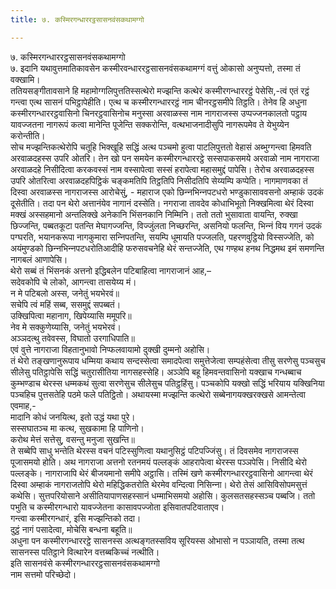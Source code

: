 ```yaml
---
title: ७. कस्मिरगन्धाररट्ठसासनवंसकथामग्गो

---
```

७. कस्मिरगन्धाररट्ठसासनवंसकथामग्गो  
७. इदानि यथावुत्तमातिकावसेन कस्मीरवन्धाररट्ठसासनवंसकथामग्गं वत्तुं ओकासो अनुप्पत्तो, तस्मा तं वक्खामि।  
ततियसङ्गीतावसाने हि महामोग्गलिपुत्ततिस्सत्थेरो मज्झन्ति कत्थेरं कस्मीरगन्धाररट्ठं पेसेसि,-त्वं एतं रट्ठं गन्त्वा एत्थ सासनं पभिट्ठापेहीति। एत्थ च कस्मीरगन्धाररट्ठं नाम चीनरट्ठसमीपे तिट्ठति। तेनेव हि अधुना कस्मीरगन्धाररट्ठवासिनो चिनरट्ठवासिनोच मनुस्सा अरवाळस्स नाम नागराजस्स उप्पज्‍जनकालतो पट्ठाय यावज्‍जतना नागरूपं कत्वा मानेन्ति पूजेन्ति सक्‍करोन्ति, वत्थभाजनादीसुपि नागरूपमेव ते येभुय्येन करोन्तीति।  
सोच मज्झन्तिकत्थेरोपि चतूहि भिक्खूहि सद्धिं अत्थ पञ्‍चमो हुत्वा पाटलिपुत्ततो वेहासं अब्भुग्गन्त्वा हिमवति अरवाळदहस्स उपरि ओतरि। तेन खो पन समयेन कस्मीरगन्धाररट्ठे सस्सपाकसमये अरवाळो नाम नागराजा अरवाळदहे निसीदित्वा करकवस्सं नाम वस्सापेत्वा सस्सं हरापेत्वा महासमुद्दं पापेसि। तेरोच अरवाळदहस्स उपरि ओतरित्वा अरवाळदहपिट्ठिकं चङ्कमतिपि तिट्ठतिपि निसीदतिपि सेय्यम्पि कप्पेति। नागमाणवका तं दिस्वा अरवाळस्स नागराजस्स आरोचेसुं, - महाराज एको छिन्‍नभिन्‍नपटधरो भण्डुकासाववसनो अम्हाकं उदकं दूसेतीति। तदा पन थेरो अत्तानंयेव नागानं दस्सेति। नगराजा तावदेव कोधाभिभूतो निक्खमित्वा थेरं दिस्वा मक्खं अस्सहमानो अन्तलिक्खे अनेकानि भिंसनकानि निम्मिनि। ततो ततो भुसावाता वायन्ति, रुक्खा छिज्‍जन्ति, पब्बतकूटा पतन्ति मेघागज्‍जन्ति, विज्‍जुंलता निच्छरन्ति, असनियो फलन्ति, भिन्‍नं विय गगनं उदकं पग्घरति, भयानकरूपा नागकुमारा सन्‍निपतन्ति, सयम्पि धूमायति पज्‍जलति, पहरणवुट्ठियो विस्सज्‍जेति, को अयंमुण्डको छिन्‍नभिन्‍नपटधरोतिआदीहि फरुसवचनेहि थेरं सन्तज्‍जेति, एथ गण्हथ हनथ निद्धमथ इमं समणन्ति नागबलं आणापेसि।  
थेरो सब्बं तं भिंसनकं अत्तनो इद्धिबलेन पटिबाहित्वा नागराजानं आह,–  
सदेवकोपि चे लोको, आगन्त्वा तासयेय्य मं।  
न मे पटिबलो अस्स, जनेतुं भयभेरवं॥  
सचेपि त्वं महिं सब्ब, ससमुद्दं सपब्बतं।  
उक्खिपित्वा महानाग, खिपेय्यासि ममूपरि॥  
नेव मे सक्‍कुणेय्यासि, जनेतुं भयभेरवं।  
अञ्‍ञदत्थु तवेवस्स, विघातो उरगाधिपाति॥  
एवं वुत्ते नागराजा विहतानुभावो निप्फलवायामो दुक्खी दुम्मनो अहोसि।  
तं थेरो तङ्खणानुरूपाय धम्मिया कथाय सन्दस्सेत्वा समादपेत्वा समुत्तेजेत्वा सम्पहंसेत्वा तीसु सरणेसु पञ्‍चसुच सीलेसु पतिट्ठापेसि सद्धिं चतुरासीतिया नागसहस्सेहि। अञ्‍ञेपि बहू हिमवन्तवासिनो यक्खाच गन्धब्बाच कुम्भण्डाच थेरस्स धम्मकथं सुत्वा सरणेसुच सीलेसुच पतिट्ठहिंसु। पञ्‍चकोपि यक्खो सद्धिं भरियाय यक्खिनिया पञ्‍चहिच पुत्तसतेहि पठमे फले पतिट्ठितो। अथायस्मा मज्झन्ति कत्थेरो सब्बेनागयक्खरक्खसे आमन्तेत्वा एवमाह,-  
मादानि कोधं जनयित्थ, इतो उद्धं यथा पुरे।  
सस्सघातञ्‍च मा कत्थ, सुखकामा हि पाणिनो।  
करोथ मेत्तं सत्तेसु, वसन्तु मनुजा सुखन्ति॥  
ते सब्बेपि साधु भन्तेति थेरस्स वचनं पटिस्सुणित्वा यथानुसिट्ठं पटिपज्‍जिंसु। तं दिवसमेव नागराजस्स पूजासमयो होति। अथ नागराजा अत्तनो रतनमयं पल्‍लङ्कं आहरापेत्वा थेरस्स पञ्‍ञपेसि। निसीदि थेरो पल्‍लङ्के। नागराजापि थेरं बीजयमानो समीपे अट्ठासि। तस्मिं खणे कस्मीरगन्धाररट्ठवासिनो आगन्त्वा थेरं दिस्वा अम्हाकं नागराजतोपि थेरो महिद्धिकतरोति थेरमेव वन्दित्वा निसिन्‍ना। थेरो तेसं आसिविसोपमसुत्तं कथेसि। सुत्तपरियोसाने असीतियापाणसहस्सानं धम्माभिसमयो अहोसि। कुलसतसहस्सञ्‍च पब्बजि। ततो पभुति च कस्मीरगन्धारो यावज्‍जेतना कासावपज्‍जोता इसिवातपटिवाताएव।  
गन्त्वा कस्मीरगन्धारं, इसि मज्झन्तिको तदा।  
दुट्ठं नागं पसादेत्वा, मोचेसि बन्धना बहूति॥  
अधुना पन कस्मीरगन्धाररट्ठे सासनस्स अत्थङ्गतस्सविय सूरियस्स ओभासो न पञ्‍ञायति, तस्मा तत्थ सासनस्स पतिट्ठाने वित्थारेन वत्तब्बकिच्‍चं नत्थीति।  
इति सासनवंसे कस्मीरगन्धाररट्ठसासनवंसकथामग्गो  
नाम सत्तमो परिच्छेदो।  